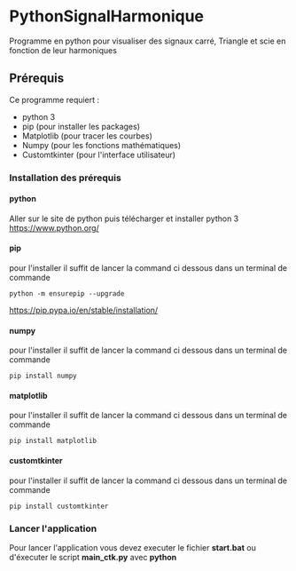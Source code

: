 # PythonSignalHarmonique
Programme en python pour visualiser des signaux carré, Triangle et scie en fonction de leur harmoniques
## Prérequis
 Ce programme requiert :
 - python 3
 - pip (pour installer les packages)
 - Matplotlib (pour tracer les courbes)
 - Numpy (pour les fonctions mathématiques)
 - Customtkinter (pour l'interface utilisateur)
### Installation des prérequis
#### python
Aller sur le site de python puis télécharger et installer python 3 \
https://www.python.org/
#### pip
pour l'installer il suffit de lancer la command ci dessous dans un terminal de commande
```
python -m ensurepip --upgrade
```
https://pip.pypa.io/en/stable/installation/
#### numpy
pour l'installer il suffit de lancer la command ci dessous dans un terminal de commande
```
pip install numpy
```
#### matplotlib
pour l'installer il suffit de lancer la command ci dessous dans un terminal de commande
```
pip install matplotlib
```
#### customtkinter
pour l'installer il suffit de lancer la command ci dessous dans un terminal de commande
```
pip install customtkinter
```
### Lancer l'application
Pour lancer l'application vous devez executer le fichier **start.bat** ou d'éxecuter le script **main_ctk.py** avec **python**
